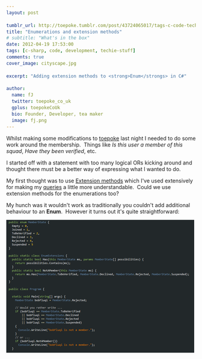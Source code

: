 ```yaml
---
layout: post

tumblr_url: http://toepoke.tumblr.com/post/43724065017/tags-c-code-techie-stuff-development
title: "Enumerations and extension methods"
# subtitle: "What's in the box"
date: 2012-04-19 17:53:00
tags: [c-sharp, code, development, techie-stuff]
comments: true
cover_image: cityscape.jpg

excerpt: "Adding extension methods to <strong>Enum</strongs> in C#"

author:
  name: fJ
  twitter: toepoke_co_uk
  gplus: toepokeCoUk
  bio: Founder, Developer, tea maker
  image: fj.png
---
```


Whilst making some modifications to [toepoke](https://toepoke.co.uk) last night I needed to do some work around the membership.  Things like _Is this user a member of this squad_, _Have they been verified_, etc. 

I started off with a statement with too many logical ORs kicking around and thought there must be a better way of expressing what I wanted to do. 

My first thought was to use [Extension methods](https://msdn.microsoft.com/en-us/library/bb383977.aspx) which I've used extensively for making my [queries](https://msdn.microsoft.com/en-us/library/bb425822.aspx) a little more understandable.  Could we use extension methods for the enumerations too?

My hunch was it wouldn't work as traditionally you couldn't add additional behaviour to an **Enum**.  However it turns out it's quite straightforward:

<img src="/images/posts/2012/2012-04-19-enumerations-and-extension-methods.png">
